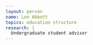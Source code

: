 ```yaml
---
layout: person
name: Lon Abbott
topics: education structure
research: |
  Undergraduate student advisor
---
```


